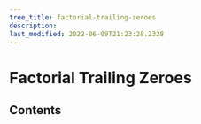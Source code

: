 ```yaml
---
tree_title: factorial-trailing-zeroes
description: 
last_modified: 2022-06-09T21:23:28.2328
---
```


# Factorial Trailing Zeroes

## Contents
